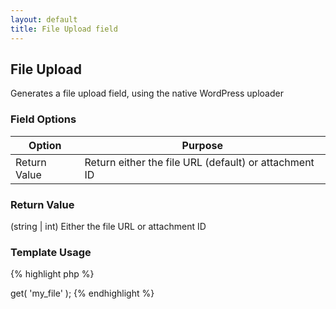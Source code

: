 ```yaml
---
layout: default
title: File Upload field
---
```


## File Upload

Generates a file upload field, using the native WordPress uploader

### Field Options

| Option | Purpose |
|--------|---------|
| Return Value | Return either the file URL (default) or attachment ID |

### Return Value

(string | int) Either the file URL or attachment ID

### Template Usage

{% highlight php %}
<?php
echo CFS()->get( 'my_file' );
{% endhighlight %}
